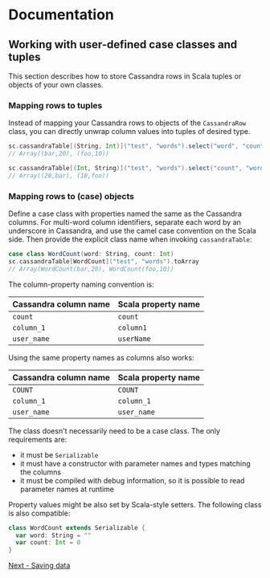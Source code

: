 # Documentation
## Working with user-defined case classes and tuples

This section describes how to store Cassandra rows in Scala tuples or objects of your own classes.

### Mapping rows to tuples
Instead of mapping your Cassandra rows to objects of the `CassandraRow` class, you can directly 
unwrap column values into tuples of desired type.
 
```scala
sc.cassandraTable[(String, Int)]("test", "words").select("word", "count").toArray
// Array((bar,20), (foo,10))

sc.cassandraTable[(Int, String)]("test", "words").select("count", "word").toArray
// Array((20,bar), (10,foo))
```    

### Mapping rows to (case) objects
Define a case class with properties named the same as the Cassandra columns. 
For multi-word column identifiers, separate each word by an underscore in Cassandra, 
and use the camel case convention on the Scala side. Then provide the explicit class name
when invoking `cassandraTable`:

```scala
case class WordCount(word: String, count: Int)
sc.cassandraTable[WordCount]("test", "words").toArray
// Array(WordCount(bar,20), WordCount(foo,10))
```

The column-property naming convention is:

Cassandra column name	| Scala property name
------------------------|---------------------
`count`	                | `count`
`column_1`	            | `column1`
`user_name`	            | `userName`

Using the same property names as columns also works:

Cassandra column name	| Scala property name
------------------------|---------------------
`COUNT`                 | `COUNT`
`column_1`	            | `column_1`
`user_name`	            | `user_name`

The class doesn't necessarily need to be a case class. The only requirements are:

  - it must be `Serializable`
  - it must have a constructor with parameter names and types matching the columns
  - it must be compiled with debug information, so it is possible to read parameter names at runtime

Property values might be also set by Scala-style setters. The following class is also compatible:
    
```scala
class WordCount extends Serializable {
  var word: String = ""
  var count: Int = 0    
}
```       
     
[Next - Saving data](5_saving.md)
